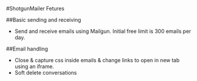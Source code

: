 #ShotgunMailer Fetures


##Basic sending and receiving

* Send and receive emails using Mailgun. Initial free limit is 300 emails per day.


##Email handling

* Close & capture css inside emails & change links to open in new tab using an iframe.
* Soft delete conversations